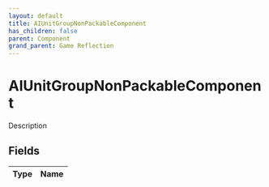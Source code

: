 ```yaml
---
layout: default
title: AIUnitGroupNonPackableComponent
has_children: false
parent: Component
grand_parent: Game Reflection
---
```

# AIUnitGroupNonPackableComponent
Description 

## Fields
| Type | Name |
|:-------------|:--------------|
